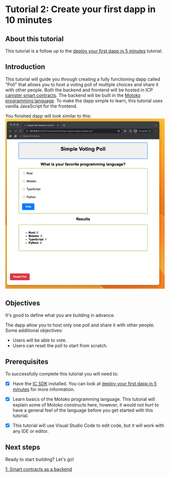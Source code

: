 # Tutorial 2: Create your first dapp in 10 minutes

## About this tutorial

This tutorial is a follow up to the [deploy your first dapp in 5 minutes](../deploy_sample_app.md) tutorial. 

## Introduction

This tutorial will guide you through creating a fully functioning dapp called "Poll" that allows you to host a voting poll of multiple choices and share it with other people. Both the backend and frontend will be hosted in ICP [canister smart contracts](https://internetcomputer.org/how-it-works/architecture-of-the-internet-computer/#canister-smart-contracts). The backend will be built in the [Motoko programming language](../../developer-docs/backend/choosing-language.md). To make the dapp simple to learn, this tutorial uses vanilla JavaScript for the frontend.

You finished dapp will look similar to this:
![picture 1](./_attachments/simple_voting_app.png)  

## Objectives
It's good to define what you are building in advance.

The dapp allow you to host only one poll and share it with other people. Some additional objectives:
- Users will be able to vote.
- Users can reset the poll to start from scratch.

## Prerequisites
To successfully complete this tutorial you will need to:
- [x] Have the [IC SDK](../../developer-docs/setup/install/index.mdx) installed. You can look at [deploy your first dapp in 5 minutes](../deploy_sample_app.md) for more information.
- [x] Learn basics of the Motoko programming language. This tutorial will explain some of Motoko constructs here, however, it would not hurt to have a general feel of the language before you get started with this tutorial.
- [x] This tutorial will use Visual Studio Code to edit code, but it will work with any IDE or editor.


## Next steps
Ready to start building? Let's go!

[1: Smart contracts as a backend](01_backend-overview.md)